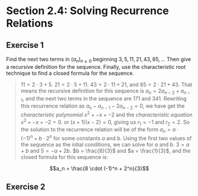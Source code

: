 # Section 2.4: Solving Recurrence Relations 


## Exercise 1

Find the next two terms in $(a_n)_{n \ge 0}$ beginning
$3, 5, 11, 21, 43, 85,...$ Then give a recursive definition for the sequence.
Finally, use the characteristic root technique to find a closed formula for the
sequence.

> $11 = 2 \cdot 3 + 5$. $21 = 2 \cdot 5 + 11$. $43 = 2 \cdot 11 + 21$, and
> $85 = 2 \cdot 21 + 43$.  That means the recursive definition for this
> sequence is $a_n = 2a_{n-2} + a_{n-1}$, and the next two terms in the
> sequence are $171$ and $341$. Rewriting this recurrence relation as
> $a_n - a_{n-1} - 2a_{n-2} = 0$, we have get the *characteristic polynomial*
> $x^2 + -x + -2$ and the *characteristic equation* $x^2 + -x + -2 = 0$.
> or $(x + 1)(x - 2) = 0$, giving us $r_1 = -1$ and $r_2 = 2$. So the solution
> to the recurrence relation will be of the form
> $a_n = a \cdot(-1)^n + b \cdot 2^n$ for some constants $a$ and $b$.
> Using the first two values of the sequence as the intial conditions, we
> can solve for $a$ and $b$. $3 = a + b$ and
> $5 = -a + 2b$. $b = \frac{8}{3}$ and $a = \frac{1}{3}$, and the closed
> formula for this sequence is:
```math
a_n = \frac{8 \cdot (-1)^n + 2^n}{3}
```

## Exercise 2
